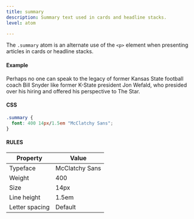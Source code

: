 ```yaml
---
title: summary
description: Summary text used in cards and headline stacks.
level: atom

---
```

The `.summary` atom is an alternate use of the `<p>` element when presenting articles in cards or headline stacks.

#### Example
<div class="example">
  <p class="summary"> Perhaps no one can speak to the legacy of former Kansas State football coach Bill Snyder like former K-State president Jon Wefald, who presided over his hiring and offered his perspective to The Star.</p>
</div>

#### CSS
```css
.summary {
  font: 400 14px/1.5em "McClatchy Sans";
}
```

#### RULES
Property | Value
--- | ---
Typeface | McClatchy Sans
Weight | 400
Size | 14px
Line height | 1.5em
Letter spacing | Default